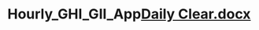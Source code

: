 # Hourly_GHI_GII_App[Daily Clear.docx](https://github.com/amritPVre/Hourly_GHI_GII_App/files/7150224/Daily.Clear.docx)
